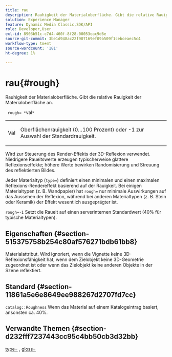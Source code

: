 ```yaml
---
title: rau
description: Rauhigkeit der Materialoberfläche. Gibt die relative Rauigkeit der Materialoberfläche an.
solution: Experience Manager
feature: Dynamic Media Classic,SDK/API
role: Developer,User
exl-id: 8903b51c-c7d4-460f-8f28-00053eac9d6e
source-git-commit: 3be1d948ac22f907169ef09b509f1cebceaec5c4
workflow-type: tm+mt
source-wordcount: '181'
ht-degree: 1%

---
```


# rau{#rough}

Rauhigkeit der Materialoberfläche. Gibt die relative Rauigkeit der Materialoberfläche an.

` rough= *`val`*`

<table id="simpletable_432E33EC87144AC7A2A8D9406F862708"> 
 <tr class="strow"> 
  <td class="stentry"> <p> <span class="varname"> Val </span> </p> </td> 
  <td class="stentry"> <p>Oberflächenrauigkeit (0…100 Prozent) oder -1 zur Auswahl der Standardrauigkeit. </p> </td> 
 </tr> 
</table>

Wird zur Steuerung des Render-Effekts der 3D-Reflexion verwendet. Niedrigere Raueitswerte erzeugen typischerweise glattere Reflexionseffekte; höhere Werte bewirken Randomisierung und Streuung des reflektierten Bildes.

Jeder Materialtyp (`type=`) definiert einen minimalen und einen maximalen Reflexions-Rendereffekt basierend auf der Rauigkeit. Bei einigen Materialtypen (z. B. Wandpapier) hat `rough=` nur minimale Auswirkungen auf das Aussehen der Reflexion, während bei anderen Materialtypen (z. B. Stein oder Keramik) der Effekt wesentlich ausgeprägter ist.

`rough=-1` Setzt die Raueit auf einen serverinternen Standardwert (40% für typische Materialtypen).

## Eigenschaften {#section-515375758b254c80af576271bdb61bb8}

Materialattribut. Wird ignoriert, wenn die Vignette keine 3D-Reflexionsfähigkeit hat, wenn dem Zielobjekt keine 3D-Geometrie zugeordnet ist oder wenn das Zielobjekt keine anderen Objekte in der Szene reflektiert.

## Standard {#section-11861a5e6e8649ee988267d2707fd7cc}

`catalog::Roughness` Wenn das Material auf einem Katalogeintrag basiert, ansonsten ca. 40%.

## Verwandte Themen {#section-d232fff7237443cc95c4bb50cb3d32bb}

[type=](../../../../../ir-api/http-protocol/image-rendering-api-ref/c-ir-http-protocol-ref/c-ir-http-protocol-command-reference/r-ir-http-type.md#reference-128c7de89e2d46838019b560f3f84a35) , [gloss=](../../../../../ir-api/http-protocol/image-rendering-api-ref/c-ir-http-protocol-ref/c-ir-http-protocol-command-reference/r-ir-http-gloss.md#reference-325aef2ee51e4e1584a06047427340ca)
